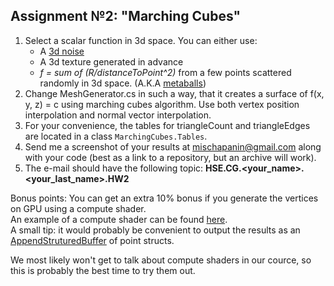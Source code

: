 ## Assignment №2: "Marching Cubes"

1. Select a scalar function in 3d space. You can either use:
    * A [3d noise](https://gist.github.com/patriciogonzalezvivo/670c22f3966e662d2f83)
    * A 3d texture generated in advance
    * *f = sum of (R/distanceToPoint^2)* from a few points scattered randomly in 3d space. (A.K.A [metaballs](https://en.wikipedia.org/wiki/Metaballs))
2. Change MeshGenerator.cs in such a way, that it creates a surface of f(x, y, z) = c using marching cubes algorithm. Use both vertex position interpolation and normal vector interpolation.
3. For your convenience, the tables for triangleCount and triangleEdges are located in a class `MarchingCubes.Tables`.
4. Send me a screenshot of your results at mischapanin@gmail.com along with your code (best as a link to a repository, but an archive will work).
5. The e-mail should have the following topic: __HSE.CG.<your_name>.<your_last_name>.HW2__

Bonus points:
You can get an extra 10% bonus if you generate the vertices on GPU using a compute shader.    
An example of a compute shader can be found [here](https://www.reddit.com/r/Unity3D/comments/7pa6bq/drawing_mandelbrot_fractal_using_gpu_compute/).    
A small tip: it would probably be convenient to output the results as an [AppendStruturedBuffer](https://docs.unity3d.com/ScriptReference/ComputeBufferType.Append.html) of point structs.    

We most likely won't get to talk about compute shaders in our cource, so this is probably the best time to try them out.
